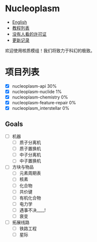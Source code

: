 # Nucleoplasm

- [English](README.md)
- [教程列表](tutorials/list.md)
- [没有人看的许可证](LICENSE)
- [更新记录](changelog_cn.txt)

欢迎使用核质模组！我们将致力于科幻的极致。

# 项目列表

- [x] nucleoplasm-api            30%
- [x] nucleoplasm-nuclide         1%
- [x] nucleoplasm-chemistry       0%
- [x] nucleoplasm-feature-repair  0%
- [x] nucleoplasm_interstellar    0%

## Goals

- [ ] 机器
    - [ ] 质子分离机
    - [ ] 质子置换机
    - [ ] 中子分离机
    - [ ] 中子置换机
- [ ] 方块与物品
    - [ ] 元素周期表
    - [ ] 核素
    - [ ] 化合物
    - [ ] 共价键
    - [ ] 有机化合物
    - [ ] 电力学
    - [ ] 遇事不决____!
    - [ ] 衰变
- [ ] 拓展线路
    - [ ] 铁路工程
    - [ ] 星际
